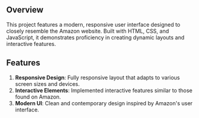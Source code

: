 ## Overview
This project features a modern, responsive user interface designed to closely resemble the Amazon website. Built with HTML, CSS, and JavaScript, 
it demonstrates proficiency in creating dynamic layouts and interactive features.

## Features
1. **Responsive Design**: Fully responsive layout that adapts to various screen sizes and devices.
2. **Interactive Elements**: Implemented interactive features similar to those found on Amazon.
3. **Modern UI**: Clean and contemporary design inspired by Amazon's user interface.
